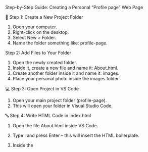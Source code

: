 Step-by-Step Guide: Creating a Personal “Profile page” Web Page

🧩 Step 1: Create a New Project Folder
1.	Open your computer.
2.	Right-click on the desktop.
3.	Select New > Folder.
4.	Name the folder something like: profile-page.

Step 2: Add Files to Your Folder
1.	Open the newly created folder.
2.	Inside it, create a new file and name it: About.html.
3.	Create another folder inside it and name it: images.
4.	Place your personal photo inside the images folder.

💻 Step 3: Open Project in VS Code
1.	Open your main project folder (profile-page).
2.	This will open your folder in Visual Studio Code.

🔤 Step 4: Write HTML Code in index.html
1.	Open the file About.html inside VS Code.
2.	Type ! and press Enter – this will insert the HTML boilerplate.
3.	Inside the <title> tag, type:
About Me - Your Name
(e.g., About Me - Muhammad Yasir)
4.	Inside the <body>, start by writing an <h1> tag and add your name/introduction inside it.
5.	Press Enter after the </h1> and write a <p> tag. In it, write something about your skills or career (e.g., Full Stack Developer,……….. etc.)
6.	Add an <h2> tag with the text My Hobbies, and under it, create an <ul> list with <li> items like:
o	Coding
o	Designing
o	Traveling
o	Watching Tutorials
7.	After that, write another <h2> with the text Useful Links, and in a <p> tag, add anchor (<a>) tags to link your LinkedIn profiles. Example:
<a href="https://www.linkedin.com/in/yasirawan4831/" target="_blank">LinkedIn</a>

8.	Finally, write another <h2> titled My Photo, and below that add an image tag like:
9.	<img src="image/profile-pic.jpeg" alt="My photo" class="profile-pic">

💾 Step 5: Save and View Your Webpage
1.	From the top menu, click File > Auto Save (or press Ctrl+S frequently).
2.	Go back to your folder.
3.	Right-click on index.html and choose Open With > Google Chrome.
4.	Your personal webpage will open in the browser.

📝 Note:
•	This is a practice project created to improve your HTML and CSS skills.
•	It's not a formal assignment but is meant for portfolio building.



🔗 Example Project Folder Structure:
profile-page/
├─ about.html
├─ css/
│  └─ style.css
├─ images/
│  └─ profile-pic.jpeg
└─ docs/
   └─ step-by-step-guide.md

